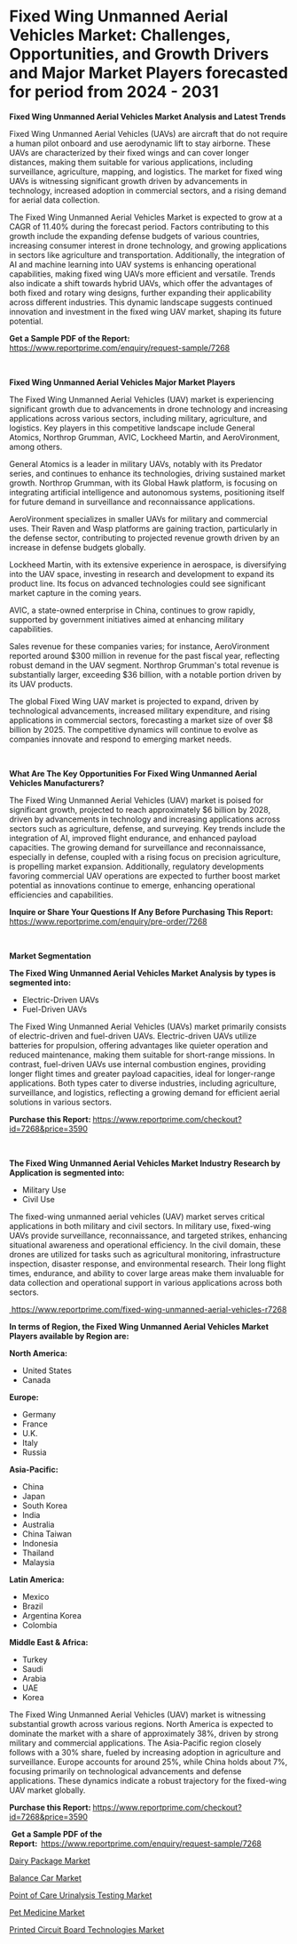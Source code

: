 <p><h1>Fixed Wing Unmanned Aerial Vehicles Market: Challenges, Opportunities, and Growth Drivers and Major Market Players forecasted for period from 2024 - 2031</h1></p><p><strong>Fixed Wing Unmanned Aerial Vehicles Market Analysis and Latest Trends</strong></p>
<p><p>Fixed Wing Unmanned Aerial Vehicles (UAVs) are aircraft that do not require a human pilot onboard and use aerodynamic lift to stay airborne. These UAVs are characterized by their fixed wings and can cover longer distances, making them suitable for various applications, including surveillance, agriculture, mapping, and logistics. The market for fixed wing UAVs is witnessing significant growth driven by advancements in technology, increased adoption in commercial sectors, and a rising demand for aerial data collection.</p><p>The Fixed Wing Unmanned Aerial Vehicles Market is expected to grow at a CAGR of 11.40% during the forecast period. Factors contributing to this growth include the expanding defense budgets of various countries, increasing consumer interest in drone technology, and growing applications in sectors like agriculture and transportation. Additionally, the integration of AI and machine learning into UAV systems is enhancing operational capabilities, making fixed wing UAVs more efficient and versatile. Trends also indicate a shift towards hybrid UAVs, which offer the advantages of both fixed and rotary wing designs, further expanding their applicability across different industries. This dynamic landscape suggests continued innovation and investment in the fixed wing UAV market, shaping its future potential.</p></p>
<p><strong>Get a Sample PDF of the Report:&nbsp;</strong> <a href="https://www.reportprime.com/enquiry/request-sample/7268?utm_campaign=1834&utm_medium=2&utm_source=Github&utm_content=ia&utm_term=25112024&utm_id=fixed-wing-unmanned-aerial-vehicles">https://www.reportprime.com/enquiry/request-sample/7268</a></p>
<p>&nbsp;</p>
<p><strong>Fixed Wing Unmanned Aerial Vehicles Major Market Players</strong></p>
<p><p>The Fixed Wing Unmanned Aerial Vehicles (UAV) market is experiencing significant growth due to advancements in drone technology and increasing applications across various sectors, including military, agriculture, and logistics. Key players in this competitive landscape include General Atomics, Northrop Grumman, AVIC, Lockheed Martin, and AeroVironment, among others.</p><p>General Atomics is a leader in military UAVs, notably with its Predator series, and continues to enhance its technologies, driving sustained market growth. Northrop Grumman, with its Global Hawk platform, is focusing on integrating artificial intelligence and autonomous systems, positioning itself for future demand in surveillance and reconnaissance applications.</p><p>AeroVironment specializes in smaller UAVs for military and commercial uses. Their Raven and Wasp platforms are gaining traction, particularly in the defense sector, contributing to projected revenue growth driven by an increase in defense budgets globally.</p><p>Lockheed Martin, with its extensive experience in aerospace, is diversifying into the UAV space, investing in research and development to expand its product line. Its focus on advanced technologies could see significant market capture in the coming years.</p><p>AVIC, a state-owned enterprise in China, continues to grow rapidly, supported by government initiatives aimed at enhancing military capabilities.</p><p>Sales revenue for these companies varies; for instance, AeroVironment reported around $300 million in revenue for the past fiscal year, reflecting robust demand in the UAV segment. Northrop Grumman's total revenue is substantially larger, exceeding $36 billion, with a notable portion driven by its UAV products. </p><p>The global Fixed Wing UAV market is projected to expand, driven by technological advancements, increased military expenditure, and rising applications in commercial sectors, forecasting a market size of over $8 billion by 2025. The competitive dynamics will continue to evolve as companies innovate and respond to emerging market needs.</p></p>
<p>&nbsp;</p>
<p><strong>What Are The Key Opportunities For Fixed Wing Unmanned Aerial Vehicles Manufacturers?</strong></p>
<p><p>The Fixed Wing Unmanned Aerial Vehicles (UAV) market is poised for significant growth, projected to reach approximately $6 billion by 2028, driven by advancements in technology and increasing applications across sectors such as agriculture, defense, and surveying. Key trends include the integration of AI, improved flight endurance, and enhanced payload capacities. The growing demand for surveillance and reconnaissance, especially in defense, coupled with a rising focus on precision agriculture, is propelling market expansion. Additionally, regulatory developments favoring commercial UAV operations are expected to further boost market potential as innovations continue to emerge, enhancing operational efficiencies and capabilities.</p></p>
<p><strong>Inquire or Share Your Questions If Any Before Purchasing This Report:</strong> <a href="https://www.reportprime.com/enquiry/pre-order/7268?utm_campaign=1834&utm_medium=2&utm_source=Github&utm_content=ia&utm_term=25112024&utm_id=fixed-wing-unmanned-aerial-vehicles">https://www.reportprime.com/enquiry/pre-order/7268</a></p>
<p>&nbsp;</p>
<p><strong>Market Segmentation</strong></p>
<p><strong>The Fixed Wing Unmanned Aerial Vehicles Market Analysis by types is segmented into:</strong></p>
<p><ul><li>Electric-Driven UAVs</li><li>Fuel-Driven UAVs</li></ul></p>
<p><p>The Fixed Wing Unmanned Aerial Vehicles (UAVs) market primarily consists of electric-driven and fuel-driven UAVs. Electric-driven UAVs utilize batteries for propulsion, offering advantages like quieter operation and reduced maintenance, making them suitable for short-range missions. In contrast, fuel-driven UAVs use internal combustion engines, providing longer flight times and greater payload capacities, ideal for longer-range applications. Both types cater to diverse industries, including agriculture, surveillance, and logistics, reflecting a growing demand for efficient aerial solutions in various sectors.</p></p>
<p><strong>Purchase this Report:&nbsp;</strong><a href="https://www.reportprime.com/checkout?id=7268&price=3590&utm_campaign=1834&utm_medium=2&utm_source=Github&utm_content=ia&utm_term=25112024&utm_id=fixed-wing-unmanned-aerial-vehicles">https://www.reportprime.com/checkout?id=7268&price=3590</a></p>
<p>&nbsp;</p>
<p><strong>The Fixed Wing Unmanned Aerial Vehicles Market Industry Research by Application is segmented into:</strong></p>
<p><ul><li>Military Use</li><li>Civil Use</li></ul></p>
<p><p>The fixed-wing unmanned aerial vehicles (UAV) market serves critical applications in both military and civil sectors. In military use, fixed-wing UAVs provide surveillance, reconnaissance, and targeted strikes, enhancing situational awareness and operational efficiency. In the civil domain, these drones are utilized for tasks such as agricultural monitoring, infrastructure inspection, disaster response, and environmental research. Their long flight times, endurance, and ability to cover large areas make them invaluable for data collection and operational support in various applications across both sectors.</p></p>
<p><a href="https://www.reportprime.com/fixed-wing-unmanned-aerial-vehicles-r7268?utm_campaign=1834&utm_medium=2&utm_source=Github&utm_content=ia&utm_term=25112024&utm_id=fixed-wing-unmanned-aerial-vehicles">&nbsp;https://www.reportprime.com/fixed-wing-unmanned-aerial-vehicles-r7268</a></p>
<p><strong>In terms of Region, the Fixed Wing Unmanned Aerial Vehicles Market Players available by Region are:</strong></p>
<p>
    <p> <strong> North America: </strong>
        <ul>
            <li>United States</li>
            <li>Canada</li>
        </ul>
        </p> 
    <p> <strong> Europe: </strong>
        <ul>
            <li>Germany</li>
            <li>France</li>
            <li>U.K.</li>
            <li>Italy</li>
            <li>Russia</li>
        </ul>
        </p> 
    <p> <strong> Asia-Pacific: </strong>
        <ul>
            <li>China</li>
            <li>Japan</li>
            <li>South Korea</li>
            <li>India</li>
            <li>Australia</li>
            <li>China Taiwan</li>
            <li>Indonesia</li>
            <li>Thailand</li>
            <li>Malaysia</li>
        </ul>
        </p> 
    <p> <strong> Latin America: </strong>
        <ul>
            <li>Mexico</li>
            <li>Brazil</li>
            <li>Argentina Korea</li>
            <li>Colombia</li>
        </ul>
        </p> 
    <p> <strong> Middle East & Africa: </strong>
        <ul>
            <li>Turkey</li>
            <li>Saudi</li>
            <li>Arabia</li>
            <li>UAE</li>
            <li>Korea</li>
        </ul>
    </p>
    </p>
<p><p>The Fixed Wing Unmanned Aerial Vehicles (UAV) market is witnessing substantial growth across various regions. North America is expected to dominate the market with a share of approximately 38%, driven by strong military and commercial applications. The Asia-Pacific region closely follows with a 30% share, fueled by increasing adoption in agriculture and surveillance. Europe accounts for around 25%, while China holds about 7%, focusing primarily on technological advancements and defense applications. These dynamics indicate a robust trajectory for the fixed-wing UAV market globally.</p></p>
<p><strong>Purchase this Report: </strong><a href="https://www.reportprime.com/checkout?id=7268&price=3590&utm_campaign=1834&utm_medium=2&utm_source=Github&utm_content=ia&utm_term=25112024&utm_id=fixed-wing-unmanned-aerial-vehicles">https://www.reportprime.com/checkout?id=7268&price=3590</a></p>
<p>&nbsp;<strong>Get a Sample PDF of the Report:&nbsp;&nbsp;</strong><a href="https://www.reportprime.com/enquiry/request-sample/7268?utm_campaign=1834&utm_medium=2&utm_source=Github&utm_content=ia&utm_term=25112024&utm_id=fixed-wing-unmanned-aerial-vehicles">https://www.reportprime.com/enquiry/request-sample/7268</a></p>
<p><strong></strong></p>
<p><p><a href="https://www.linkedin.com/pulse/dairy-package-market-size-share-growth-analysis-type-application-nyf6e?utm_campaign=1834&utm_medium=2&utm_source=Github&utm_content=ia&utm_term=25112024&utm_id=fixed-wing-unmanned-aerial-vehicles">Dairy Package Market</a></p><p><a href="https://www.linkedin.com/pulse/balance-car-market-trends-growth-outlook-2024-2031-firmotion-wvvfc?utm_campaign=1834&utm_medium=2&utm_source=Github&utm_content=ia&utm_term=25112024&utm_id=fixed-wing-unmanned-aerial-vehicles">Balance Car Market</a></p><p><a href="https://issuu.com/reportprime-2/docs/point-of-care-urinalysis-testing-ma_b7b0629f18d842?utm_campaign=1834&utm_medium=2&utm_source=Github&utm_content=ia&utm_term=25112024&utm_id=fixed-wing-unmanned-aerial-vehicles">Point of Care Urinalysis Testing Market</a></p><p><a href="https://www.linkedin.com/pulse/projected-pet-medicine-market-growth-92-cagr-from-2024-2031-gzfse?utm_campaign=1834&utm_medium=2&utm_source=Github&utm_content=ia&utm_term=25112024&utm_id=fixed-wing-unmanned-aerial-vehicles">Pet Medicine Market</a></p><p><a href="https://issuu.com/reportprime-2/docs/printed-circuit-board-technologies-_9137493f4ef799?utm_campaign=1834&utm_medium=2&utm_source=Github&utm_content=ia&utm_term=25112024&utm_id=fixed-wing-unmanned-aerial-vehicles">Printed Circuit Board Technologies Market</a></p></p>